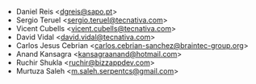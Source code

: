   - Daniel Reis \<<dgreis@sapo.pt>\>
  - Sergio Teruel \<<sergio.teruel@tecnativa.com>\>
  - Vicent Cubells \<<vicent.cubells@tecnativa.com>\>
  - David Vidal \<<david.vidal@tecnativa.com>\>
  - Carlos Jesus Cebrian \<<carlos.cebrian-sanchez@braintec-group.org>\>
  - Anand Kansagra \<<kansagraanand@hotmail.com>\>
  - Ruchir Shukla \<<ruchir@bizzappdev.com>\>
  - Murtuza Saleh \<<m.saleh.serpentcs@gmail.com>\>